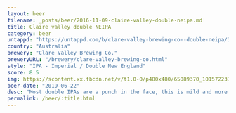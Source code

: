 ```yaml
---
layout: beer
filename: _posts/beer/2016-11-09-claire-valley-double-neipa.md
title: Claire valley double NEIPA
category: beer
untappd: "https://untappd.com/b/clare-valley-brewing-co--double-neipa/3220077"
country: "Australia"
brewery: "Clare Valley Brewing Co."
breweryURL: "/brewery/clare-valley-brewing-co.html"
style: "IPA - Imperial / Double New England"
score: 8.5
img: https://scontent.xx.fbcdn.net/v/t1.0-0/p480x480/65089370_10157223726893745_6901643322297679872_n.jpg?_nc_cat=100&_nc_ht=scontent.xx&oh=416b8c523e5088fad42ee8120ca37fe2&oe=5D7B70C2
beer-date: "2019-06-22"
desc: "Most double IPAs are a punch in the face, this is mild and more malt driven. Rich and deep with no lasting flavours. Maybe the most dangerous beer I’ve had. Without knowing what it was you could just keep knocking these down"
permalink: /beer/:title.html
---
```

